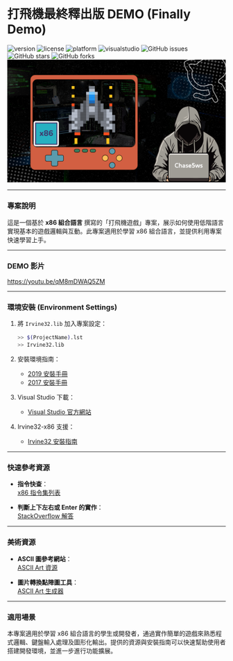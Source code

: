 # 打飛機最終釋出版 DEMO (Finally Demo)

![version](https://img.shields.io/badge/version-3.0.0-blue)
![license](https://img.shields.io/badge/license-MIT-green)
![platform](https://img.shields.io/badge/platform-x86-red)
![visualstudio](https://img.shields.io/badge/VisualStudio-2017%2F2019-purple)
![GitHub issues](https://img.shields.io/github/issues/chase5ws/fju_x86_game_repos)
![GitHub stars](https://img.shields.io/github/stars/chase5ws/fju_x86_game_repos)
![GitHub forks](https://img.shields.io/github/forks/chase5ws/fju_x86_game_repos)
![icon](asset/icon.png)

---

### 專案說明

這是一個基於 **x86 組合語言** 撰寫的「打飛機遊戲」專案，展示如何使用低階語言實現基本的遊戲邏輯與互動。此專案適用於學習 x86 組合語言，並提供利用專案快速學習上手。

---

### DEMO 影片

https://youtu.be/qM8mDWAQ5ZM



---

### 環境安裝 (Environment Settings)

1. 將 `Irvine32.lib` 加入專案設定：
   ```bash
   >> $(ProjectName).lst
   >> Irvine32.lib
   ```

2. 安裝環境指南：
   - [2019 安裝手冊](https://www.dcard.tw/f/fju/p/234561890/)
   - [2017 安裝手冊](https://www.pianshen.com/article/4631256212/)

3. Visual Studio 下載：
   - [Visual Studio 官方網站](https://visualstudio.microsoft.com/zh-hant/downloads/)

4. Irvine32-x86 支援：
   - [Irvine32 安裝指南](http://asmirvine.com/gettingStartedVS2017/index.htm)

---

### 快速參考資源

- **指令快查**：  
  [x86 指令集列表](https://en.wikipedia.org/wiki/X86_instruction_listings?fbclid=IwAR1lZhHLnGZ8oGZMoTXOs-eF0DdOkJaVIpQS6HX6RbdEiADYPk6g9zkR0DM)

- **判斷上下左右或 Enter 的實作**：  
  [StackOverflow 解答](https://stackoverflow.com/questions/46754566/how-do-i-check-if-the-arrow-keys-are-pressed-in-assembly-16-bits-bare-bones)

---

### 美術資源

- **ASCII 圖參考網站**：  
  [ASCII Art 資源](https://www.asciiart.eu/)

- **圖片轉換點陣圖工具**：  
  [ASCII Art 生成器](https://www.twitchquotes.com/ascii-art-generator)

---

### 適用場景

本專案適用於學習 x86 組合語言的學生或開發者，通過實作簡單的遊戲來熟悉程式邏輯、鍵盤輸入處理及圖形化輸出。提供的資源與安裝指南可以快速幫助使用者搭建開發環境，並進一步進行功能擴展。

